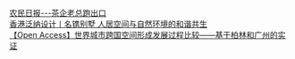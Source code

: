   
[农民日报---茶企老总跑出口](http://www.dianyue.me/archives/262/3e598r6zcz1w5cr7/)  
[香港泛纳设计丨名镌别墅 人居空间与自然环境的和谐共生](http://www.dianyue.me/archives/963/mjdpbxct8b9as3ii/)  
[【Open Access】世界城市跨国空间形成发展过程比较——基于柏林和广州的实证](http://www.dianyue.me/archives/949/ftjqz8ciwb6du97j/)